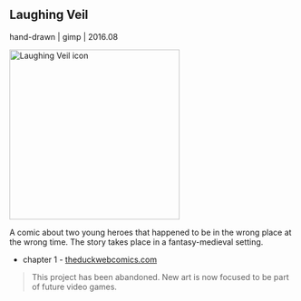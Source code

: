 ## Laughing Veil

hand-drawn | gimp | 2016.08

<img src="../images/icon_comic_laughing-veil.png" style="width:300px;" alt="Laughing Veil icon"/>

A comic about two young heroes that happened to be in the wrong place
at the wrong time. The story takes place in a fantasy-medieval setting.

* chapter 1 - <a class="button" href="http://www.theduckwebcomics.com/Laughing_Veil/">theduckwebcomics.com</a>

> This project has been abandoned. New art is now focused to be part of future video games.
